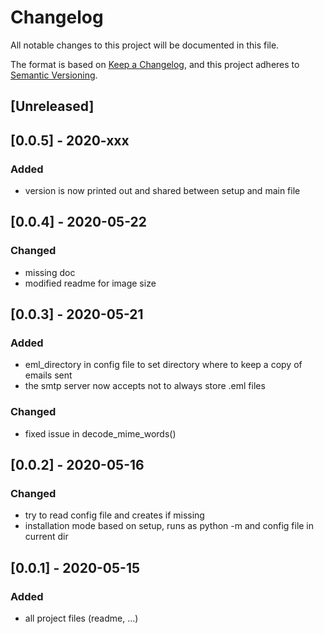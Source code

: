 # Changelog
All notable changes to this project will be documented in this file.

The format is based on [Keep a Changelog](https://keepachangelog.com/en/1.0.0/), and this project adheres to [Semantic Versioning](https://semver.org/spec/v2.0.0.html).

## [Unreleased]

## [0.0.5] - 2020-xxx

### Added

- version is now printed out and shared between setup and main file

## [0.0.4] - 2020-05-22

### Changed

- missing doc
- modified readme for image size


## [0.0.3] - 2020-05-21

### Added

- eml_directory in config file to set directory where to keep a copy of emails sent
- the smtp server now accepts not to always store .eml files

### Changed

- fixed issue in decode_mime_words()

## [0.0.2] - 2020-05-16

### Changed

- try to read config file and creates if missing
- installation mode based on setup, runs as python -m and config file in current dir

## [0.0.1] - 2020-05-15

### Added
- all project files (readme, …)

